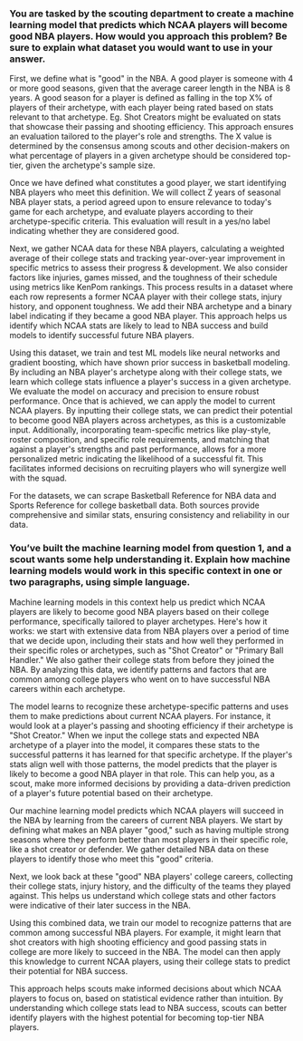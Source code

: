 ### You are tasked by the scouting department to create a machine learning model that predicts which NCAA players will become good NBA players. How would you approach this problem? Be sure to explain what dataset you would want to use in your answer.

First, we define what is "good" in the NBA. A good player is someone with 4 or more good seasons, given that the average career length in the NBA is 8 years. A good season for a player is defined as falling in the top X% of players of their archetype, with each player being rated based on stats relevant to that archetype. Eg. Shot Creators might be evaluated on stats that showcase their passing and shooting efficiency. This approach ensures an evaluation tailored to the player's role and strengths. The X value is determined by the consensus among scouts and other decision-makers on what percentage of players in a given archetype should be considered top-tier, given the archetype's sample size.

Once we have defined what constitutes a good player, we start identifying NBA players who meet this definition. We will collect Z years of seasonal NBA player stats, a period agreed upon to ensure relevance to today's game for each archetype, and evaluate players according to their archetype-specific criteria. This evaluation will result in a yes/no label indicating whether they are considered good.

Next, we gather NCAA data for these NBA players, calculating a weighted average of their college stats and tracking year-over-year improvement in specific metrics to assess their progress & development. We also consider factors like injuries, games missed, and the toughness of their schedule using metrics like KenPom rankings. This process results in a dataset where each row represents a former NCAA player with their college stats, injury history, and opponent toughness. We add their NBA archetype and a binary label indicating if they became a good NBA player. This approach helps us identify which NCAA stats are likely to lead to NBA success and build models to identify successful future NBA players.

Using this dataset, we train and test ML models like neural networks and gradient boosting, which have shown prior success in basketball modeling. By including an NBA player's archetype along with their college stats, we learn which college stats influence a player's success in a given archetype. We evaluate the model on accuracy and precision to ensure robust performance. Once that is achieved, we can apply the model to current NCAA players. By inputting their college stats, we can predict their potential to become good NBA players across archetypes, as this is a customizable input. Additionally, incorporating team-specific metrics like play-style, roster composition, and specific role requirements, and matching that against a player's strengths and past performance, allows for a more personalized metric indicating the likelihood of a successful fit. This facilitates informed decisions on recruiting players who will synergize well with the squad.

For the datasets, we can scrape Basketball Reference for NBA data and Sports Reference for college basketball data. Both sources provide comprehensive and similar stats, ensuring consistency and reliability in our data.


### You’ve built the machine learning model from question 1, and a scout wants some help understanding it. Explain how machine learning models would work in this specific context in one or two paragraphs, using simple language. 

Machine learning models in this context help us predict which NCAA players are likely to become good NBA players based on their college performance, specifically tailored to player archetypes. Here's how it works: we start with extensive data from NBA players over a period of time that we decide upon, including their stats and how well they performed in their specific roles or archetypes, such as "Shot Creator" or "Primary Ball Handler." We also gather their college stats from before they joined the NBA. By analyzing this data, we identify patterns and factors that are common among college players who went on to have successful NBA careers within each archetype.

The model learns to recognize these archetype-specific patterns and uses them to make predictions about current NCAA players. For instance, it would look at a player's passing and shooting efficiency if their archetype is "Shot Creator." When we input the college stats and expected NBA archetype of a player into the model, it compares these stats to the successful patterns it has learned for that specific archetype. If the player's stats align well with those patterns, the model predicts that the player is likely to become a good NBA player in that role. This can help you, as a scout, make more informed decisions by providing a data-driven prediction of a player's future potential based on their archetype.


Our machine learning model predicts which NCAA players will succeed in the NBA by learning from the careers of current NBA players. We start by defining what makes an NBA player "good," such as having multiple strong seasons where they perform better than most players in their specific role, like a shot creator or defender. We gather detailed NBA data on these players to identify those who meet this "good" criteria.

Next, we look back at these "good" NBA players' college careers, collecting their college stats, injury history, and the difficulty of the teams they played against. This helps us understand which college stats and other factors were indicative of their later success in the NBA.

Using this combined data, we train our model to recognize patterns that are common among successful NBA players. For example, it might learn that shot creators with high shooting efficiency and good passing stats in college are more likely to succeed in the NBA. The model can then apply this knowledge to current NCAA players, using their college stats to predict their potential for NBA success.

This approach helps scouts make informed decisions about which NCAA players to focus on, based on statistical evidence rather than intuition. By understanding which college stats lead to NBA success, scouts can better identify players with the highest potential for becoming top-tier NBA players.
